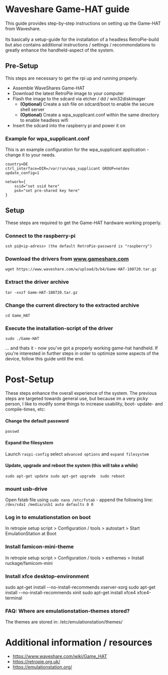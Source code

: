 # Waveshare Game-HAT guide
This guide provides step-by-step instructions on setting up the Game-HAT from Waveshare.
\
\
Its basically a setup-guide for the installation of a headless RetroPie-build but also contains additional 
instructions / settings / recommondations to greatly enhance the handheld-aspect of the system.

## Pre-Setup
This steps are necessary to get the rpi up and running properly.
* Assemble WaveShares Game-HAT
* Download the latest RetroPie image to your computer
* Flash the image to the sdcard via etcher / dd / win32diskimager 
  * **(Optional)** Create a ssh file on sdcard/boot to enable the secure shell server
  * **(Optional)** Create a wpa_supplicant.conf within the same directory to enable headless wifi
* Insert the sdcard into the raspberry pi and power it on

### Example for wpa_supplicant.conf
This is an example configuration for the wpa_supplicant application - change it to your needs.
```
country=DE
ctrl_interface=DIR=/var/run/wpa_supplicant GROUP=netdev
update_config=1

network={
    ssid="set ssid here"
    psk="set pre-shared key here"
}
```

## Setup
These steps are required to get the Game-HAT hardware working properly.

### Connect to the raspberry-pi
``ssh pi@<ip-adress> (the default RetroPie-password is "raspberry")``

### Download the drivers from www.gameshare.com
``wget https://www.waveshare.com/w/upload/b/b4/Game-HAT-180720.tar.gz``

### Extract the driver archive
``tar -xvzf Game-HAT-180720.tar.gz``

### Change the current directory to the extracted archive
``cd Game_HAT``

### Execute the installation-script of the driver
``sudo ./Game-HAT``

... and thats it - now you've got a properly working game-hat handheld.
If you're interested in further steps in order to optimize some aspects of the device, follow this guide until the end. 

# Post-Setup
These steps enhance the overall experience of the system.
The previous steps are targeted towards general use, but because im a 
very picky person, I like to modify some things to increase usability, boot- update- and compile-times, etc:

#### Change the default password
``passwd``

#### Expand the filesystem
Launch ``raspi-config`` select ``advanced options`` and ``expand filesystem``

#### Update, upgrade and reboot the system (this will take a while)
``
sudo apt-get update
sudo apt-get upgrade 
sudo reboot
``

### mount usb-drive 
Open fstab file using ```sudo nano /etc/fstab``` - append the following line:
```/dev/sda1 /media/usb1 auto defaults 0 0```

### Log in to emulationstation on boot 
In retropie setup script > Configuration / tools > autostart > Start EmulationStation at Boot

### Install famicon-mini-theme
In retropie setup script > Configuration / tools > esthemes > Install ruckage/famicom-mini

### Install xfce desktop-environment
sudo apt-get install --no-install-recommends xserver-xorg
sudo apt-get install --no-install-recommends xinit
sudo apt-get install xfce4 xfce4-terminal

### FAQ: Where are emulationstation-themes stored?
The themes are stored in: /etc/emulationstation/themes/

# Additional information / resources
 * https://www.waveshare.com/wiki/Game_HAT
 * https://retropie.org.uk/
 * https://emulationstation.org/
